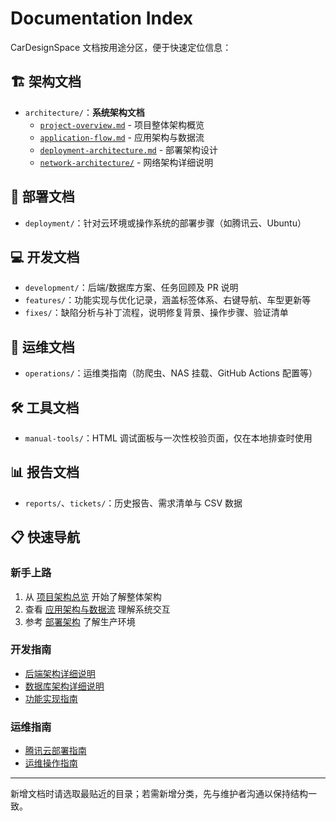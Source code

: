 # Documentation Index

CarDesignSpace 文档按用途分区，便于快速定位信息：

## 🏗️ 架构文档
- `architecture/`：**系统架构文档**
  - [`project-overview.md`](architecture/project-overview.md) - 项目整体架构概览
  - [`application-flow.md`](architecture/application-flow.md) - 应用架构与数据流
  - [`deployment-architecture.md`](architecture/deployment-architecture.md) - 部署架构设计
  - [`network-architecture/`](architecture/network-architecture/) - 网络架构详细说明

## 🚀 部署文档
- `deployment/`：针对云环境或操作系统的部署步骤（如腾讯云、Ubuntu）

## 💻 开发文档
- `development/`：后端/数据库方案、任务回顾及 PR 说明
- `features/`：功能实现与优化记录，涵盖标签体系、右键导航、车型更新等
- `fixes/`：缺陷分析与补丁流程，说明修复背景、操作步骤、验证清单

## 🔧 运维文档
- `operations/`：运维类指南（防爬虫、NAS 挂载、GitHub Actions 配置等）

## 🛠️ 工具文档
- `manual-tools/`：HTML 调试面板与一次性校验页面，仅在本地排查时使用

## 📊 报告文档
- `reports/`、`tickets/`：历史报告、需求清单与 CSV 数据

## 📋 快速导航

### 新手上路
1. 从 [项目架构总览](architecture/project-overview.md) 开始了解整体架构
2. 查看 [应用架构与数据流](architecture/application-flow.md) 理解系统交互
3. 参考 [部署架构](architecture/deployment-architecture.md) 了解生产环境

### 开发指南
- [后端架构详细说明](development/backend-architecture.md)
- [数据库架构详细说明](development/database-architecture.md)
- [功能实现指南](features/)

### 运维指南
- [腾讯云部署指南](deployment/tencent-cloud.md)
- [运维操作指南](operations/)

---

新增文档时请选取最贴近的目录；若需新增分类，先与维护者沟通以保持结构一致。

